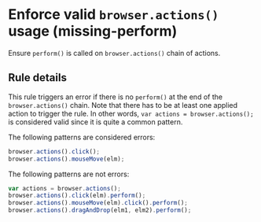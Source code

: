 # Enforce valid `browser.actions()` usage (missing-perform)

Ensure `perform()` is called on `browser.actions()` chain of actions.

## Rule details

This rule triggers an error if there is no `perform()` at the end of the `browser.actions()` chain. 
Note that there has to be at least one applied action to trigger the rule. In other words, `var actions = browser.actions();` is considered valid since it is quite a common pattern.

The following patterns are considered errors:

```js
browser.actions().click();
browser.actions().mouseMove(elm);
```

The following patterns are not errors:

```js
var actions = browser.actions();
browser.actions().click(elm).perform();
browser.actions().mouseMove(elm).click().perform();
browser.actions().dragAndDrop(elm1, elm2).perform();
```
